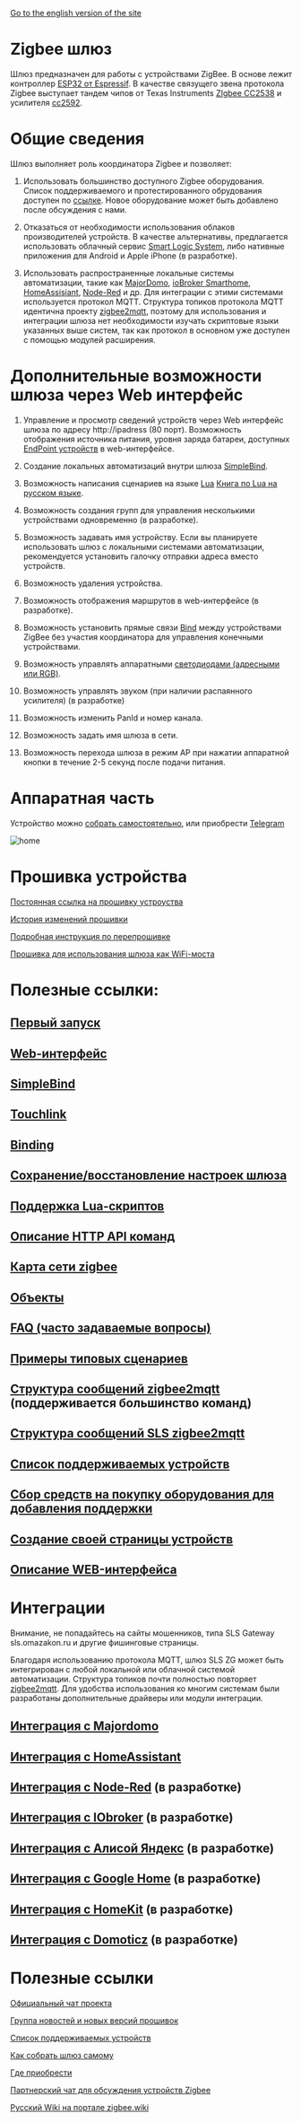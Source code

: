 [Go to the english version of the site](/readme.md)

# Zigbee шлюз

Шлюз  предназначен для работы с  устройствами ZigBee.  В основе  лежит контроллер [ESP32 от Espressif](https://www.espressif.com/sites/default/files/documentation/esp32-wrover_datasheet_en.pdf). В качестве связущего звена протокола Zigbee  выступает тандем чипов от Texas Instruments [ZIgbee CC2538](https://www.ti.com/product/CC2538?utm_source=google&utm_medium=cpc&utm_campaign=epd-null-null-GPN_EN-cpc-pf-google-wwe&utm_content=CC2538&ds_k=%7b_dssearchterm%7d&DCM=yes&gclid=CjwKCAiA35rxBRAWEiwADqB37x__0Gm1rR2TUfCBETyuqrLjOtof6TuYSD3ZHzINYdNAbrXqfDxrwRoCpToQAvD_BwE&gclsrc=aw.ds) и  усилителя  [сс2592](https://www.ti.com/product/CC2592?utm_source=google&utm_medium=cpc&utm_campaign=epd-null-null-GPN_EN-cpc-pf-google-wwe&utm_content=CC2592&ds_k=%7b_dssearchterm%7d&DCM=yes&gclid=CjwKCAiA35rxBRAWEiwADqB3776CVlMD1GHdk-unOn9R0YeMtlwAnjUv-CIPuWvjhNqZRbiq6zy-ExoCxjYQAvD_BwE&gclsrc=aw.ds).



# Общие сведения
Шлюз выполняет роль координатора Zigbee и позволяет:

1) Использовать большинство доступного Zigbee оборудования. Список поддерживаемого и протестированного обрудования доступен по [ссылке](https://slsys.io/action/supported_devices.html). Новое оборудование может быть добавлено после обсуждения с нами.

2) Отказаться от необходимости использования облаков производителей устройств. В качестве альтернативы, предлагается использовать облачный сервис [Smart Logic System](https://cloud.slsys.io), либо нативные приложения для Android и Apple iPhone (в разработке). 

3) Использовать распространенные  локальные системы автоматизации, такие как [MajorDomo](https://mjdm.ru/), [ioBroker Smarthome](https://www.iobroker.net), [HomeAssisiant](https://www.home-assistant.io), [Node-Red](https://nodered.org) и др. Для интеграции с этими системами используется протокол MQTT. Структура топиков протокола MQTT идентична  проекту  [zigbee2mqtt](https://www.zigbee2mqtt.io), поэтому для использования и интеграции шлюза нет необходимости изучать скриптовые языки указанных выше систем, так как протокол в основном уже доступен с помощью  модулей расширения.


# Дополнительные возможности шлюза через Web интерфейс
1. Управление и просмотр сведений  устройств через Web интерфейс шлюза по адресу http://ipadress (80 порт). Возможность отображения источника питания, уровня заряда батареи, доступных [EndPoint устройств](https://community.nxp.com/thread/332332)  в web-интерфейсе.

2. Создание локальных автоматизаций внутри шлюза [SimpleBind](/simplebind_rus.md).

3. Возможность написания сценариев на языке [Lua](https://ru.wikipedia.org/wiki/Lua) [Книга по Lua на русском языке](https://www.htbook.ru/kompjutery_i_seti/programmirovanie/programmirovanie-na-yazyke-lua).

4.	Возможность создания групп для управления несколькими устройствами одновременно (в разработке).

5.	Возможность задавать имя устройству. Если вы планируете использовать  шлюз с локальными системами автоматизации, рекомендуется установить галочку отправки адреса вместо устройств.

5.	Возможность удаления устройства. 

6.	Возможность отображения маршрутов в web-интерфейсе (в разработке).

8.	Возможность установить прямые связи [Bind](/bind_rus.md) между устройствами ZigBee без участия координатора для управления конечными устройствами.

9.	Возможность управлять аппаратными [светодиодами (адресными или RGB)](/faq_rus.md). 

10.	Возможность управлять звуком (при наличии распаянного усилителя) (в разработке)

11.	Возможность изменить PanId и номер канала.

12.	Возможность задать имя шлюза в сети.

13.	Возможность перехода шлюза в режим АР при нажатии аппаратной кнопки в течение 2-5 секунд после подачи питания.



# Аппаратная часть
Устройство можно [собрать самостоятельно](https://modkam.ru/?p=1342), или приобрести [Telegram](https://t.me/avenit)

![home](/img/Mi_Gateway_Shield12.jpg)



# Прошивка устройства
[Постоянная ссылка на прошивку устроуства](https://github.com/slsys/Gateway/tree/master/rom)

[История изменений прошивки](/rom/history_ru.txt)

[Подробная инструкция по перепрошивке](flashing_rus.md)

[Прошивка для использования шлюза как WiFi-моста](bridge_rus.md)


# Полезные ссылки:


## [Первый запуск](/firststart_rus.md)

## [Web-интерфейс](/web_rus.md)


## [SimpleBind](/simplebind_rus.md)

## [Touchlink](/touchlink_rus.md)

## [Binding](/bind_rus.md)

## [Сохранение/восстановление настроек шлюза](/backup_rus.md)

## [Поддержка Lua-скриптов](/lua_rus.md)

## [Описание HTTP API команд](/http_api_rus.md)

## [Карта сети  zigbee](/map_rus.md)

## [Объекты](/objects_rus.md)

## [FAQ (часто задаваемые вопросы)](/faq_rus.md)

## [Примеры типовых сценариев](/samples_rus.md)

## [Структура сообщений zigbee2mqtt](https://www.zigbee2mqtt.io/information/mqtt_topics_and_message_structure.html) (поддерживается большинство команд)

## [Структура сообщений SLS zigbee2mqtt](/slscommand_rus.md)

## [Список поддерживаемых устройств](https://slsys.io/action/supported_devices.html)

## [Сбор средств на покупку оборудования для добавления поддержки](/donate_rus.md)

## [Создание своей страницы устройств](/ui_rus.md)

## [Описание WEB-интерфейса](/web_rus.md)

# Интеграции

Внимание, не попадайтесь на сайты мошенников, типа SLS Gateway sls.omazakon.ru и другие фишинговые страницы.

Благодаря использованию протокола MQTT, шлюз SLS ZG может быть интегрирован с любой локальной или облачной  системой автоматизации. Структура топиков почти полностью повторяет [zigbee2mqtt](https://www.zigbee2mqtt.io/information/mqtt_topics_and_message_structure.html). Для удобства  использования ко многим системам были  разработаны дополнительные драйверы или модули  интеграции.


## [Интеграция с Majordomo](/int_majordomo_rus.md)

## [Интеграция с HomeAssistant](/int_has_rus.md) 

## [Интеграция с Node-Red](/int_nodered_rus.md)   (в разработке)

## [Интеграция с IObroker](/int_iob_rus.md)  (в разработке)

## [Интеграция с Алисой Яндекс](/int_yandex_rus.md)  (в разработке)

## [Интеграция с Google Home](/int_google_rus.md)  (в разработке)

## [Интеграция с HomeKit](/int_homekit_rus.md)  (в разработке)

## [Интеграция с Domoticz](/int_domoticz_rus.md)  (в разработке)

# Полезные ссылки
[Официальный чат проекта](https://t.me/slsys)

[Группа новостей и новых версий прошивок](https://t.me/slssys)

[Список поддерживаемых устройств](https://slsys.io/action/supported_devices.html)

[Как собрать шлюз самому](https://modkam.ru/?p=1342)

[Где приобрести](https://t.me/zigberu)

[Партнерский чат для обсуждения устройств Zigbee](https://t.me/zigbeer)

[Русский Wiki на портале zigbee.wiki](https://zigbee.wiki/)



